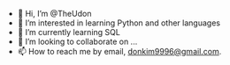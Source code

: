 - 👋 Hi, I’m @TheUdon
- 👀 I’m interested in learning Python and other languages
- 🌱 I’m currently learning SQL
- 💞️ I’m looking to collaborate on ...
- 📫 How to reach me by email, donkim9996@gmail.com.

<!---
TheUdon/TheUdon is a ✨ special ✨ repository because its `README.md` (this file) appears on your GitHub profile.
You can click the Preview link to take a look at your changes.
--->
